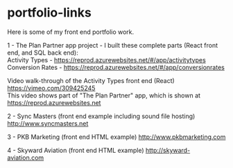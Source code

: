# portfolio-links
Here is some of my front end portfolio work.

1 - The Plan Partner app project - I built these complete parts (React front end, and SQL back end):  
Activity Types - https://reprod.azurewebsites.net/#/app/activitytypes  
Conversion Rates - https://reprod.azurewebsites.net/#/app/conversionrates

Video walk-through of the Activity Types front end (React)  
https://vimeo.com/309425245  
This video shows part of "The Plan Partner" app, which is shown at https://reprod.azurewebsites.net


2 - Sync Masters (front end example including sound file hosting)
http://www.syncmasters.net

3 - PKB Marketing (front end HTML example)
http://www.pkbmarketing.com

4 - Skyward Aviation (front end HTML example)
http://skyward-aviation.com
